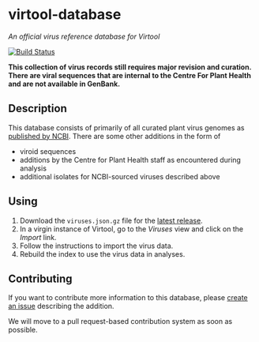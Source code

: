 # virtool-database

*An official virus reference database for Virtool*

[![Build Status](https://travis-ci.org/virtool/virtool-database.svg?branch=master)](https://travis-ci.org/virtool/virtool-database)

**This collection of virus records still requires major revision and curation. There are viral sequences that are
internal to the Centre For Plant Health and are not available in GenBank.**

## Description

This database consists of primarily of all curated plant virus genomes as
[published by NCBI](https://www.ncbi.nlm.nih.gov/genomes/GenomesGroup.cgi?taxid=10239). There are some other additions
in the form of

- viroid sequences
- additions by the Centre for Plant Health staff as encountered during analysis
- additional isolates for NCBI-sourced viruses described above 

## Using

1. Download the ``viruses.json.gz`` file for the [latest release](https://github.com/virtool/virtool-database/releases/latest).
2. In a virgin instance of Virtool, go to the *Viruses* view and click on the *Import* link.
3. Follow the instructions to import the virus data.
4. Rebuild the index to use the virus data in analyses.

## Contributing

If you want to contribute more information to this database, please
[create an issue](https://github.com/virtool/virtool-database/issues/new) describing the addition.

We will move to a pull request-based contribution system as soon as possible.
